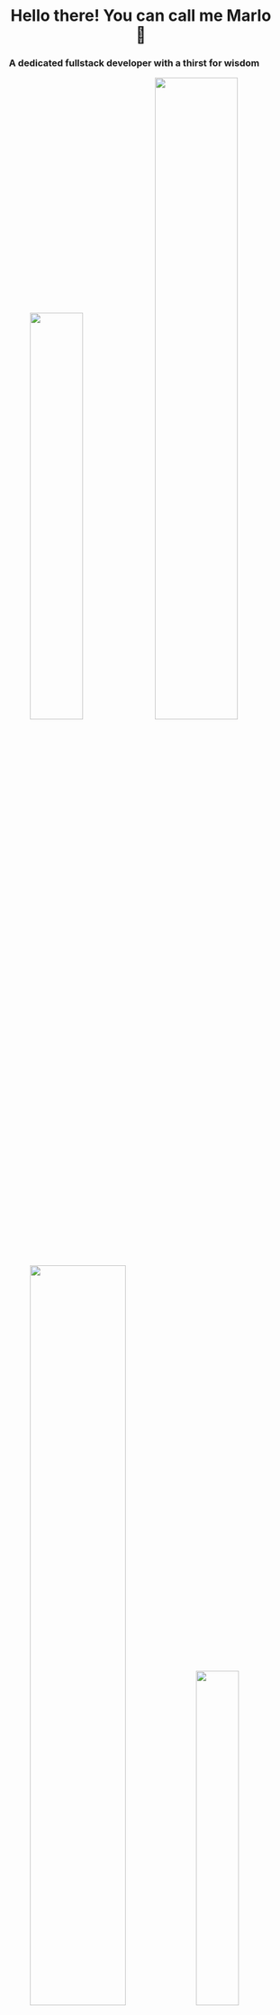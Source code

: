 <div id="user-content-toc">
  <ul align="center" style="list-style: none;">
    <summary>
      <h1>Hello there! You can call me Marlo 🐻</h1>
    </summary>
  </ul>
</div>

<h3 align="center">A dedicated fullstack developer with a thirst for wisdom</h3>

<div align="center">
    <img width=43% src="https://github-profile-trophy.vercel.app/?username=marloikhodi&theme=dracula&margin-w=5&margin-h=5&column=4&no-frame=true"/>
    <img width=54% src="https://github-readme-streak-stats.herokuapp.com/?user=marloikhodi&theme=dracula&hide_border=true"/>    
    <img width="58%" src="https://github-readme-stats.vercel.app/api?username=marloikhodi&show_icons=true&locale=en&theme=dracula&hide_border=true"/> 
    <img  width="39%" src="https://github-readme-stats.vercel.app/api/top-langs?username=marloikhodi&show_icons=true&locale=en&theme=dracula&hide_border=true&layout=donut" />
</div>

<h3 align="left">Currently learning:</h3>

<a href="https://skillicons.dev/" target="_blank"><img src="https://skillicons.dev/icons?i=nodejs,ts,js,react,html,css,tailwind,bootstrap,postman,git,github,figma" alt="Linguagens e Ferramentas"></a>


<p><b>Building my skills in these programming languages and applications, with an emphasis on backend development.</b></p>

<h3 align="left">Where to find me:</h3>
<a href="https://www.linkedin.com/in/deivid-marlon/" target="_blank"><img src="https://skillicons.dev/icons?i=linkedin" alt="Linkedin Icon"></a>

